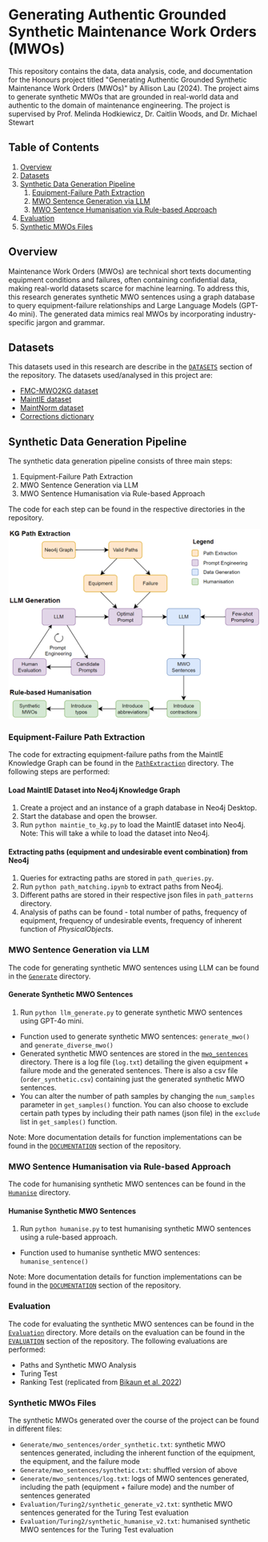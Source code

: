 # Generating Authentic Grounded Synthetic Maintenance Work Orders (MWOs)

This repository contains the data, data analysis, code, and documentation for the Honours project titled "Generating Authentic Grounded Synthetic Maintenance Work Orders (MWOs)" by Allison Lau (2024). The project aims to generate synthetic MWOs that are grounded in real-world data and authentic to the domain of maintenance engineering. The project is supervised by Prof. Melinda Hodkiewicz, Dr. Caitlin Woods, and Dr. Michael Stewart

## Table of Contents

1. [Overview](#overview)
2. [Datasets](#datasets)
3. [Synthetic Data Generation Pipeline](#synthetic-data-generation-pipeline)
    1. [Equipment-Failure Path Extraction](#equipment-failure-path-extraction)
    2. [MWO Sentence Generation via LLM](#mwo-sentence-generation-via-llm)
    3. [MWO Sentence Humanisation via Rule-based Approach](#mwo-sentence-humanisation-via-rule-based-approach)
4. [Evaluation](#evaluation)
5. [Synthetic MWOs Files](#synthetic-mwos-files)

## Overview

Maintenance Work Orders (MWOs) are technical short texts documenting equipment conditions and failures, often containing confidential data, making real-world datasets scarce for machine learning. To address this, this research generates synthetic MWO sentences using a graph database to query equipment-failure relationships and Large Language Models (GPT-4o mini). The generated data mimics real MWOs by incorporating industry-specific jargon and grammar. 

## Datasets

This datasets used in this research are describe in the [`DATASETS`](https://github.com/nlp-tlp/Hons24_AllisonLau/blob/main/DATASETS.md) section of the repository. The datasets used/analysed in this project are:

- [FMC-MWO2KG dataset](https://paperswithcode.com/dataset/fmc-mwo2kg)
- [MaintIE dataset](https://github.com/nlp-tlp/maintie)
- [MaintNorm dataset](https://github.com/nlp-tlp/maintnorm)
- [Corrections dictionary](https://github.com/nlp-tlp/Hons24_AllisonLau/tree/main/data/Corrections)

## Synthetic Data Generation Pipeline

The synthetic data generation pipeline consists of three main steps:
1. Equipment-Failure Path Extraction
2. MWO Sentence Generation via LLM
3. MWO Sentence Humanisation via Rule-based Approach

The code for each step can be found in the respective directories in the repository.

![Synthetic Data Generation Pipeline](Images/process.png)

### Equipment-Failure Path Extraction

The code for extracting equipment-failure paths from the MaintIE Knowledge Graph can be found in the [`PathExtraction`](https://github.com/nlp-tlp/Hons24_AllisonLau/tree/main/PathExtraction) directory. The following steps are performed:

#### Load MaintIE Dataset into Neo4j Knowledge Graph

1. Create a project and an instance of a graph database in Neo4j Desktop.
2. Start the database and open the browser.
3. Run `python maintie_to_kg.py` to load the MaintIE dataset into Neo4j.
Note: This will take a while to load the dataset into Neo4j.

#### Extracting paths (equipment and undesirable event combination) from Neo4j

1. Queries for extracting paths are stored in `path_queries.py`.
2. Run `python path_matching.ipynb` to extract paths from Neo4j.
3. Different paths are stored in their respective json files in `path_patterns` directory.
4. Analysis of paths can be found - total number of paths, frequency of equipment, frequency of undesirable events, frequency of inherent function of *PhysicalObjects*.

### MWO Sentence Generation via LLM

The code for generating synthetic MWO sentences using LLM can be found in the [`Generate`](https://github.com/nlp-tlp/Hons24_AllisonLau/tree/main/Generate) directory. 

#### Generate Synthetic MWO Sentences

1. Run `python llm_generate.py` to generate synthetic MWO sentences using GPT-4o mini.
- Function used to generate synthetic MWO sentences: `generate_mwo()` and `generate_diverse_mwo()`
- Generated synthetic MWO sentences are stored in the [`mwo_sentences`](https://github.com/nlp-tlp/Hons24_AllisonLau/blob/main/Generate/mwo_sentences) directory. There is a log file (`log.txt`) detailing the given equipment + failure mode and the generated sentences. There is also a csv file (`order_synthetic.csv`) containing just the generated synthetic MWO sentences.
- You can alter the number of path samples by changing the `num_samples` parameter in `get_samples()` function. You can also choose to exclude certain path types by including their path names (json file) in the `exclude` list in `get_samples()` function.

Note: More documentation details for function implementations can be found in the [`DOCUMENTATION`](https://github.com/nlp-tlp/Hons24_AllisonLau/blob/main/DOCUMENTATION.md) section of the repository.

### MWO Sentence Humanisation via Rule-based Approach

The code for humanising synthetic MWO sentences can be found in the [`Humanise`](https://github.com/nlp-tlp/Hons24_AllisonLau/tree/main/Humanise) directory. 

#### Humanise Synthetic MWO Sentences

1. Run `python humanise.py` to test humanising synthetic MWO sentences using a rule-based approach.
- Function used to humanise synthetic MWO sentences: `humanise_sentence()`

Note: More documentation details for function implementations can be found in the [`DOCUMENTATION`](https://github.com/nlp-tlp/Hons24_AllisonLau/blob/main/DOCUMENTATION.md) section of the repository.

### Evaluation

The code for evaluating the synthetic MWO sentences can be found in the [`Evaluation`](https://github.com/nlp-tlp/Hons24_AllisonLau/tree/main/Evaluation) directory. More details on the evaluation can be found in the [`EVALUATION`](https://github.com/nlp-tlp/Hons24_AllisonLau/blob/main/EVALUATION.md) section of the repository. The following evaluations are performed:
- Paths and Synthetic MWO Analysis
- Turing Test
- Ranking Test (replicated from [Bikaun et al. 2022](https://github.com/nlp-tlp/cfg_technical_short_text))

### Synthetic MWOs Files

The synthetic MWOs generated over the course of the project can be found in different files:
- `Generate/mwo_sentences/order_synthetic.txt`: synthetic MWO sentences generated, including the inherent function of the equipment, the equipment, and the failure mode
- `Generate/mwo_sentences/synthetic.txt`: shuffled version of above
- `Generate/mwo_sentences/log.txt`: logs of MWO sentences generated, including the path (equipment + failure mode) and the number of sentences generated
- `Evaluation/Turing2/synthetic_generate_v2.txt`: synthetic MWO sentences generated for the Turing Test evaluation
- `Evaluation/Turing2/synthetic_humanise_v2.txt`: humanised synthetic MWO sentences for the Turing Test evaluation